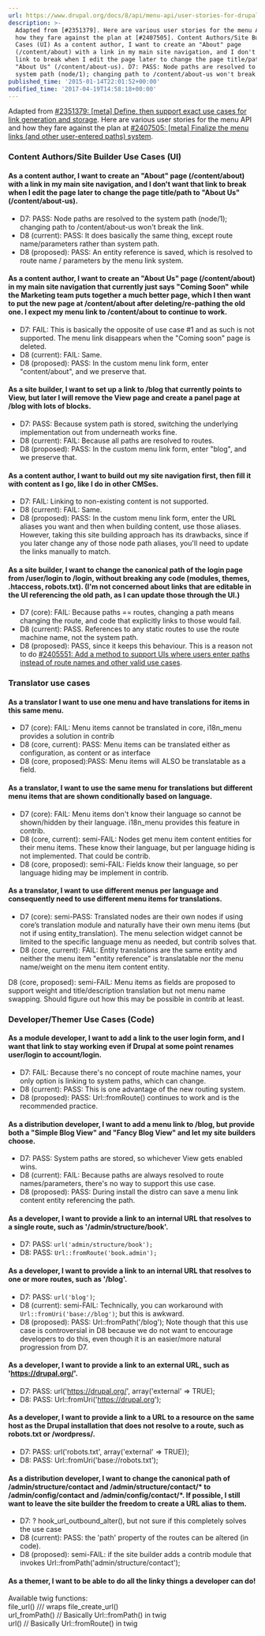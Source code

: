 ```yaml
---
url: https://www.drupal.org/docs/8/api/menu-api/user-stories-for-drupals-menu-api
description: >-
  Adapted from [#2351379]. Here are various user stories for the menu API and
  how they fare against the plan at [#2407505]. Content Authors/Site Builder Use
  Cases (UI) As a content author, I want to create an "About" page
  (/content/about) with a link in my main site navigation, and I don't want that
  link to break when I edit the page later to change the page title/path to
  "About Us" (/content/about-us). D7: PASS: Node paths are resolved to the
  system path (node/1); changing path to /content/about-us won't break the link.
published_time: '2015-01-14T22:01:52+00:00'
modified_time: '2017-04-19T14:58:18+00:00'
---
```

Adapted from [#2351379: \[meta\] Define, then support exact use cases for link generation and storage](https://www.drupal.org/project/drupal/issues/2351379 "Status: Closed (duplicate)"). Here are various user stories for the menu API and how they fare against the plan at [#2407505: \[meta\] Finalize the menu links (and other user-entered paths) system](https://www.drupal.org/project/drupal/issues/2407505 "Status: Closed (fixed)").

### Content Authors/Site Builder Use Cases (UI)

#### As a content author, I want to create an "About" page (/content/about) with a link in my main site navigation, and I don't want that link to break when I edit the page later to change the page title/path to "About Us" (/content/about-us).

* D7: PASS: Node paths are resolved to the system path (node/1); changing path to /content/about-us won't break the link.
* D8 (current): PASS: It does basically the same thing, except route name/parameters rather than system path.
* D8 (proposed): PASS: An entity reference is saved, which is resolved to route name / parameters by the menu link system.

#### As a content author, I want to create an "About Us" page (/content/about) in my main site navigation that currently just says "Coming Soon" while the Marketing team puts together a much better page, which I then want to put the new page at /content/about after deleting/re-pathing the old one. I expect my menu link to /content/about to continue to work.

* D7: FAIL: This is basically the opposite of use case #1 and as such is not supported. The menu link disappears when the "Coming soon" page is deleted.
* D8 (current): FAIL: Same.
* D8 (proposed): PASS: In the custom menu link form, enter "content/about", and we preserve that.

#### As a site builder, I want to set up a link to /blog that currently points to View, but later I will remove the View page and create a panel page at /blog with lots of blocks.

* D7: PASS: Because system path is stored, switching the underlying implementation out from underneath works fine.
* D8 (current): FAIL: Because all paths are resolved to routes.
* D8 (proposed): PASS: In the custom menu link form, enter "blog", and we preserve that.

#### As a content author, I want to build out my site navigation first, then fill it with content as I go, like I do in other CMSes.

* D7: FAIL: Linking to non-existing content is not supported.
* D8 (current): FAIL: Same.
* D8 (proposed): PASS: In the custom menu link form, enter the URL aliases you want and then when building content, use those aliases. However, taking this site building approach has its drawbacks, since if you later change any of those node path aliases, you'll need to update the links manually to match.

#### As a site builder, I want to change the canonical path of the login page from /user/login to /login, without breaking any code (modules, themes, .htaccess, robots.txt). (I'm not concerned about links that are editable in the UI referencing the old path, as I can update those through the UI.)

* D7 (core): FAIL: Because paths == routes, changing a path means changing the route, and code that explicitly links to those would fail.
* D8 (current): PASS. References to any static routes to use the route machine name, not the system path.
* D8 (proposed): PASS, since it keeps this behaviour. This is a reason not to do [#2405551: Add a method to support UIs where users enter paths instead of route names and other valid use cases](https://www.drupal.org/project/drupal/issues/2405551 "Status: Closed (duplicate)").

### Translator use cases

#### As a translator I want to use one menu and have translations for items in this same menu.

* D7 (core): FAIL: Menu items cannot be translated in core, i18n\_menu provides a solution in contrib
* D8 (core, current): PASS: Menu items can be translated either as configuration, as content or as interface
* D8 (core, proposed):PASS: Menu items will ALSO be translatable as a field.

#### As a translator, I want to use the same menu for translations but different menu items that are shown conditionally based on language.

* D7 (core): FAIL: Menu items don't know their language so cannot be shown/hidden by their language. i18n\_menu provides this feature in contrib.
* D8 (core, current): semi-FAIL: Nodes get menu item content entities for their menu items. These know their language, but per language hiding is not implemented. That could be contrib.
* D8 (core, proposed): semi-FAIL: Fields know their language, so per language hiding may be implement in contrib.

#### As a translator, I want to use different menus per language and consequently need to use different menu items for translations.

* D7 (core): semi-PASS: Translated nodes are their own nodes if using core’s translation module and naturally have their own menu items (but not if using entity\_translation). The menu selection widget cannot be limited to the specific language menu as needed, but contrib solves that.
* D8 (core, current): FAIL: Entity translations are the same entity and neither the menu item "entity reference" is translatable nor the menu name/weight on the menu item content entity.

D8 (core, proposed): semi-FAIL: Menu items as fields are proposed to support weight and title/description translation but not menu name swapping. Should figure out how this may be possible in contrib at least.

### Developer/Themer Use Cases (Code)

#### As a module developer, I want to add a link to the user login form, and I want that link to stay working even if Drupal at some point renames user/login to account/login.

* D7: FAIL: Because there's no concept of route machine names, your only option is linking to system paths, which can change.
* D8 (current): PASS: This is one advantage of the new routing system.
* D8 (proposed): PASS: Url::fromRoute() continues to work and is the recommended practice.

#### As a distribution developer, I want to add a menu link to /blog, but provide both a "Simple Blog View" and "Fancy Blog View" and let my site builders choose.

* D7: PASS: System paths are stored, so whichever View gets enabled wins.
* D8 (current): FAIL: Because paths are always resolved to route names/parameters, there's no way to support this use case.
* D8 (proposed): PASS: During install the distro can save a menu link content entity referencing the path.

#### As a developer, I want to provide a link to an internal URL that resolves to a single route, such as '/admin/structure/book'.

* D7: PASS: `url('admin/structure/book');`
* D8: PASS: `Url::fromRoute('book.admin');`

#### As a developer, I want to provide a link to an internal URL that resolves to one or more routes, such as '/blog'.

* D7: PASS: `url('blog')`;
* D8 (current): semi-FAIL: Technically, you can workaround with `Url::fromUri('base://blog')`; but this is awkward.
* D8 (proposed): PASS: Url::fromPath('/blog'); Note though that this use case is controversial in D8 because we do not want to encourage developers to do this, even though it is an easier/more natural progression from D7.

#### As a developer, I want to provide a link to an external URL, such as '<https://drupal.org/>'.

* D7: PASS: url('<https://drupal.org/>', array('external' => TRUE);
* D8: PASS: Url::fromUri('<https://drupal.org>');

#### As a developer, I want to provide a link to a URL to a resource on the same host as the Drupal installation that does not resolve to a route, such as robots.txt or /wordpress/.

* D7: PASS: url('robots.txt', array('external' => TRUE));
* D8: PASS: Url::fromUri('base://robots.txt');

#### As a distribution developer, I want to change the canonical path of /admin/structure/contact and /admin/structure/contact/\* to /admin/config/contact and /admin/config/contact/\*. If possible, I still want to leave the site builder the freedom to create a URL alias to them.

* D7: ? hook\_url\_outbound\_alter(), but not sure if this completely solves the use case
* D8 (current): PASS: the 'path' property of the routes can be altered (in code).
* D8 (proposed): semi-FAIL: if the site builder adds a contrib module that invokes Url::fromPath('admin/structure/contact');

#### As a themer, I want to be able to do all the linky things a developer can do!

Available twig functions:  
file\_url() /// wraps file\_create\_url()  
url\_fromPath() // Basically Url::fromPath() in twig  
url() // Basically Url::fromRoute() in twig